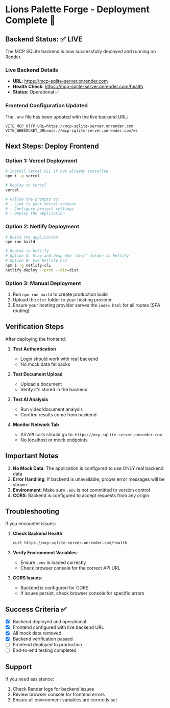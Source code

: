 # Lions Palette Forge - Deployment Complete 🎉

## Backend Status: ✅ LIVE

The MCP SQLite backend is now successfully deployed and running on Render.

### Live Backend Details
- **URL**: https://mcp-sqlite-server.onrender.com
- **Health Check**: https://mcp-sqlite-server.onrender.com/health
- **Status**: Operational ✅

### Frontend Configuration Updated
The `.env` file has been updated with the live backend URL:
```env
VITE_MCP_HTTP_URL=https://mcp-sqlite-server.onrender.com
VITE_WEBSOCKET_URL=wss://mcp-sqlite-server.onrender.com/ws
```

## Next Steps: Deploy Frontend

### Option 1: Vercel Deployment
```bash
# Install Vercel CLI if not already installed
npm i -g vercel

# Deploy to Vercel
vercel

# Follow the prompts to:
# - Link to your Vercel account
# - Configure project settings
# - Deploy the application
```

### Option 2: Netlify Deployment
```bash
# Build the application
npm run build

# Deploy to Netlify
# Option A: Drag and drop the 'dist' folder to Netlify
# Option B: Use Netlify CLI
npm i -g netlify-cli
netlify deploy --prod --dir=dist
```

### Option 3: Manual Deployment
1. Run `npm run build` to create production build
2. Upload the `dist` folder to your hosting provider
3. Ensure your hosting provider serves the `index.html` for all routes (SPA routing)

## Verification Steps

After deploying the frontend:

1. **Test Authentication**
   - Login should work with real backend
   - No mock data fallbacks

2. **Test Document Upload**
   - Upload a document
   - Verify it's stored in the backend

3. **Test AI Analysis**
   - Run video/document analysis
   - Confirm results come from backend

4. **Monitor Network Tab**
   - All API calls should go to: `https://mcp-sqlite-server.onrender.com`
   - No localhost or mock endpoints

## Important Notes

1. **No Mock Data**: The application is configured to use ONLY real backend data
2. **Error Handling**: If backend is unavailable, proper error messages will be shown
3. **Environment**: Make sure `.env` is not committed to version control
4. **CORS**: Backend is configured to accept requests from any origin

## Troubleshooting

If you encounter issues:

1. **Check Backend Health**: 
   ```bash
   curl https://mcp-sqlite-server.onrender.com/health
   ```

2. **Verify Environment Variables**:
   - Ensure `.env` is loaded correctly
   - Check browser console for the correct API URL

3. **CORS Issues**:
   - Backend is configured for CORS
   - If issues persist, check browser console for specific errors

## Success Criteria ✅

- [x] Backend deployed and operational
- [x] Frontend configured with live backend URL
- [x] All mock data removed
- [x] Backend verification passed
- [ ] Frontend deployed to production
- [ ] End-to-end testing completed

## Support

If you need assistance:
1. Check Render logs for backend issues
2. Review browser console for frontend errors
3. Ensure all environment variables are correctly set